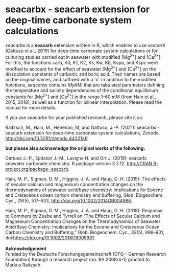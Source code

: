 # seacarbx - seacarb extension for deep-time carbonate system calculations

*seacarbx* is a **seacarb** e**x**tension written in R, which enables to use *seacarb* (Gattuso et al., 2019) for deep-time carbonate system calculations or for culturing studies carried out in seawater with modified [Mg<sup>2+</sup>] and [Ca<sup>2+</sup>]. For this, the functions carb, K0, K1, K2, Ks, Kw, Kb, Kspa, and Kspc were modfied to account for the effect of seawater [Mg<sup>2+</sup>] and [Ca<sup>2+</sup>] on the dissociation constants of carbonic and boric acid. Their names are based on the original names, and suffixed with a ‘x’. In addition to the modified functions, *seacarbx* contains *MyAMI* that are tabulated parameters defining the temperature and salinity dependencies of the conditional equilibrium constants for [Mg<sup>2+</sup>] and [Ca<sup>2+</sup>] in the range 1–60 mM (from Hain et al., 2015, 2018), as well as a function for bilinear interpolation. Please read the manual for more details.

If you use *seacarbx* for your published research, please cite it as:

Raitzsch, M., Hain, M., Henehan, M, and Gattuso, J.-P. (2021): seacarbx - seacarb extension for deep-time carbonate system calculations, Zenodo, http://doi.org/10.5281/zenodo.4432146.

**but please also acknowledge the original works of the following:**

Gattuso J.-P., Epitalon J.-M., Lavigne H. and Orr J. (2019): seacarb: seawater carbonate chemistry. R package version 3.2.12. http://CRAN.R-project.org/package=seacarb.

Hain, M. P., Sigman, D. M., Higgins, J. A. and Haug, G. H. (2015): The effects of secular calcium and magnesium concentration changes on the thermodynamics of seawater acid/base chemistry: Implications for Eocene and Cretaceous ocean carbon chemistry and buffering, Glob. Biogeochem. Cyc., 29(5), 517–533, http://doi.org/10.1002/2014GB004986.

Hain, M. P., Sigman, D. M., Higgins, J. A. and Haug, G. H. (2018): Response to Comment by Zeebe and Tyrrell on “The Effects of Secular Calcium and Magnesium Concentration Changes on the Thermodynamics of Seawater Acid/Base Chemistry: Implications for the Eocene and Cretaceous Ocean Carbon Chemistry and Buffering,” Glob. Biogeochem. Cyc., 32(5), 898–901, doi:https://doi.org/10.1002/2018GB005931.
<br><br>
**Acknowledgement**
<br>
Funded by the Deutsche Forschungsgemeinschaft (DFG – German Research Foundation) through a research project (no. RA 2068/4-1) granted to Markus Raitzsch.
